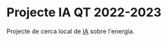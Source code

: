 # Projecte IA QT 2022-2023
Projecte de cerca local de [IA](https://www.fib.upc.edu/en/studies/bachelors-degrees/bachelor-degree-informatics-engineering/curriculum/syllabus/IA) sobre l'energia.

